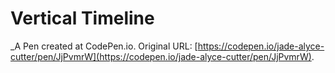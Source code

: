 # Vertical Timeline
 _A Pen created at CodePen.io. Original URL: [https://codepen.io/jade-alyce-cutter/pen/JjPvmrW](https://codepen.io/jade-alyce-cutter/pen/JjPvmrW).

 